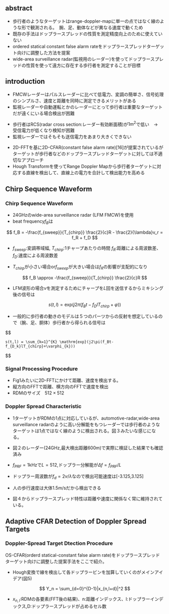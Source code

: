 ## abstract 
* 歩行者のようなターゲットはrange-doppler-mapに単一の点ではなく線のような形で観測される。　腕、足、動体などが異なる速度で動くため
* 既存の手法はドップラースプレッドの性質を測定精度向上のために使えていない
* ordered statical constant false alarm rateをドップラースプレッドターゲット向けに調整した方法を提案
* wide-area surveillance radar(監視用のレーダー)を使ってドップラースプレッドの性質を使って遠方に存在する歩行者を測定することが目標

## introduction
* FMCWレーダーはパルスレーダーに比べて低電力、変調の簡単さ、信号処理のシンプルさ、速度と距離を同時に測定できるメリットがある
* 監視レーダーや自動運転とかのレーダーにとって歩行者は重要なターゲットだが遠くにいる場合検出が困難
- 歩行者はRCS(radar cross section:レーダー有効断面積)が$1m^2$で低い　→　受信電力が低くなり検知が困難
- 監視レーダーではそもそも送信電力をあまり大きくできない

* 2D-FFTを基に2D-CFAR(constant false alarm rate)[16]が提案されているがターゲットが歩行者などのドップラースプレッドターゲットに対しては不適切なアプローチ
* Hough Transformを使ってRange Doppler Mapから歩行者ターゲットに対応する直線を検出して、直線上の電力を合計して検出能力を高める

## Chirp Sequence Waveform
### Chirp Sequence Waveform
* $24$GHzのwide-area surveillance radar (LFM FMCW)を使用
* beat frequency$f_B$は

$$ 
    f_B = -\frac{f_{sweep}}{T_{chirp}} \frac{2}{c}R - \frac{2}{\lambda}v_r = f_R + f_D
$$

* $f_{sweep}$:変調帯域幅, $T_{chirp}$:1チャープあたりの時間 $f_R$:距離による周波数差、$f_D$:速度による周波数差

* $T_{chirp}$が小さい場合or$f_{sweep}$が大きい場合は$f_R$の影響が支配的になり
    
$$
    f_B \approx -\frac{f_{sweep}}{T_{chirp}} \frac{2}{c}R
$$
* LFM波形の場合$v$を測定するためにチャープを$L$回を送信するからミキシング後の信号は

$$
    s(t,l) = \mathrm{exp}(j2\pi(f_Bt-f_DlT_{chirp}+\varphi))
$$

* 一般的に歩行者の動きのモデルは５つのパーツからの反射を想定しているので（腕、足、胴体）歩行者から得られる信号は

$$
    
    s(t,l) = \sum_{k=1}^{K} \mathrm{exp}(j2\pi(f_Bt-f_{D_k}lT_{chirp}+\varphi_{k}))
$$

### Signal Processing Procedure
* Fig1みたいに2D-FFTにかけて距離、速度を検出する。
* 縦方向のFFTで距離、横方向のFFTで速度を検出
* RDMのサイズ　$512 \times 512$ 

### Doppler Spread Characteristic
* 1ターゲットがRDMの1点に対応しているが、automotive-radar,wide-area surveillance radarのように高い分解能をもつレーダーでは歩行者のようなターゲットは1点ではなく線のように検出される。図３みたいな感じになる。

* 図２のレーダー(24GHz,最大検出距離600m)で実際に検証した結果でも確認済み

* $f_{PRF} = 1$kHzで$L=512$,ドップラー分解能が$\Delta f = f_{PRF}/L$

* ドップラー周波数が$f_d = 2v/\lambda$なので検出可能速度は[-3.125,3.125]

* 人の歩行速度は大体1.5m/sだから検出できる

* 図４からドップラースプレッド特性は距離や速度に関係なく常に維持されている。

## Adaptive CFAR Detection of Doppler Spread Targets

### Doppler-Spread Target Dtection Procedure
OS-CFAR(orderd statical-constant false alarm rate)をドップラースプレッドターゲット向けに調整した提案手法をここで紹介。

* Hough変換で線を検出して各ドップラービンを加算していくのがメインアイデア(図5)

$$
    Y_n = \sum_{d=0}^{D-1}|x_{n,l+d}|^2
$$

* $x_{n,l}$:RDMの各要素(FFT後の結果)、n:距離インデックス、l:ドップラーインデックス,D:ドップラースプレッドが占めるセル数

